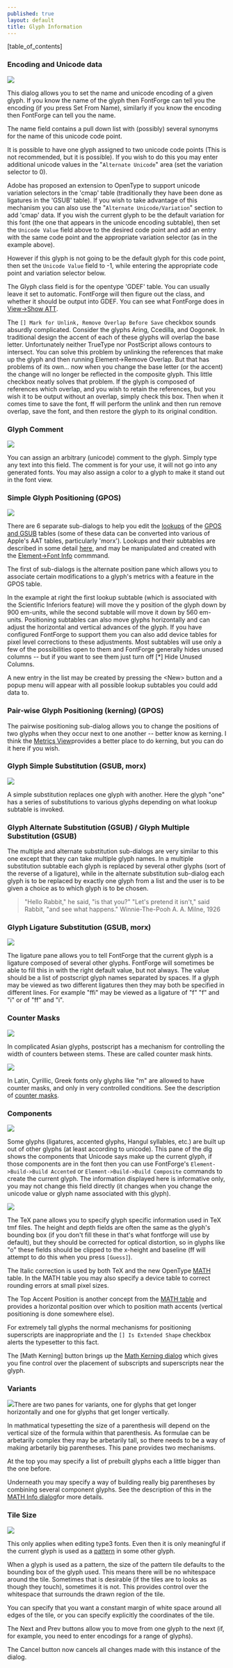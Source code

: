 ```yaml
---
published: true
layout: default
title: Glyph Information
---
```


[table_of_contents]



### Encoding and Unicode data

![](/assets/img/dialogs1-charinfo.png)

This dialog allows you to set the name and unicode encoding of a given
glyph. If you know the name of the glyph then FontForge can tell you the
encoding (if you press Set From Name), similarly if you know the
encoding then FontForge can tell you the name.

The name field contains a pull down list with (possibly) several
synonyms for the name of this unicode code point.

It is possible to have one glyph assigned to two unicode code points
(This is not recommended, but it is possible). If you wish to do this
you may enter additional unicode values in the "`Alternate Unicode`"
area (set the variation selector to 0).

Adobe has proposed an extension to OpenType to support unicode variation
selectors in the 'cmap' table (traditionally they have been done as
ligatures in the 'GSUB' table). If you wish to take advantage of this
mechanism you can also use the "`Alternate Unicode/Variation`" section
to add 'cmap' data. If you wish the current glyph to be the default
variation for this font (the one that appears in the unicode encoding
subtable), then set the `Unicode Value` field above to the desired code
point and add an entry with the same code point and the appropriate
variation selector (as in the example above).

However if this glyph is not going to be the default glyph for this code
point, then set the `Unicode Value` field to -1, while entering the
appropriate code point and variation selector below.

The Glyph class field is for the opentype 'GDEF' table. You can usually
leave it set to automatic. FontForge will then figure out the class, and
whether it should be output into GDEF. You can see what FontForge does
in [View-\>Show ATT](../showatt/).

The `[] Mark for Unlink, Remove Overlap Before Save` checkbox sounds
absurdly complicated. Consider the glyphs Aring, Ccedilla, and Oogonek.
In traditional design the accent of each of these glyphs will overlap
the base letter. Unfortunately neither TrueType nor PostScript allows
contours to intersect. You can solve this problem by unlinking the
references that make up the glyph and then running Element-\>Remove
Overlap. But that has problems of its own... now when you change the
base letter (or the accent) the change will no longer be reflected in
the composite glyph. This little checkbox neatly solves that problem. If
the glyph is composed of references which overlap, and you wish to
retain the references, but you wish it to be output without an overlap,
simply check this box. Then when it comes time to save the font, ff will
perform the unlink and then run remove overlap, save the font, and then
restore the glyph to its original condition.


### Glyph Comment

![](/assets/img/dialogs1-charinfo-comment.png)

You can assign an arbitrary (unicode) comment to the glyph. Simply type any text 
into this field. The comment is for your use, it will not go into any generated 
fonts. You may also assign a color to a glyph to make it stand out in the font view.


### Simple Glyph Positioning (GPOS)

![](/assets/img/dialogs1-charinfo-pos.png)

There are 6 separate sub-dialogs to help you edit the [lookups](../lookups/) 
of the [GPOS and GSUB](../gposgsub/) tables (some of these data can be 
converted into various of Apple's AAT tables, particularly 'morx'). Lookups
and their subtables are described in some detail [here](tutorials/overview/#Lookups), 
and may be manipulated and created with the [Element-\>Font Info](../fontinfo/#Lookups) 
commmand.

The first of sub-dialogs is the alternate position pane which allows you
to associate certain modifications to a glyph's metrics with a feature
in the GPOS table.

In the example at right the first lookup subtable (which is associated
with the Scientific Inferiors feature) will move the y position of the
glyph down by 900 em-units, while the second subtable will move it down
by 560 em-units. Positioning subtables can also move glyphs horizontally
and can adjust the horizontal and vertical advances of the glyph. If you
have configured FontForge to support them you can also add device tables
for pixel level corrections to these adjustments. Most subtables will
use only a few of the possibilities open to them and FontForge generally
hides unused columns -- but if you want to see them just turn off [\*]
Hide Unused Columns.

A new entry in the list may be created by pressing the \<New\> button
and a popup menu will appear with all possible lookup subtables you
could add data to.


### Pair-wise Glyph Positioning (kerning) (GPOS)

The pairwise positioning sub-dialog allows you to change the positions
of two glyphs when they occur next to one another -- better know as
kerning. I think the [Metrics View](../metricsview/)provides a better
place to do kerning, but you can do it here if you wish.


### Glyph Simple Substitution (GSUB, morx)

![](/assets/img/dialogs1-charinfo-subs.png)

A simple substitution replaces one glyph with another. Here the glyph "one" 
has a series of substitutions to various glyphs depending on what lookup
subtable is invoked.


### Glyph Alternate Substitution (GSUB) / Glyph Multiple Substitution (GSUB)

The multiple and alternate substitution sub-dialogs are very similar to
this one except that they can take multiple glyph names. In a multiple
substitution subtable each glyph is replaced by several other glyphs
(sort of the reverse of a ligature), while in the alternate substitution
sub-dialog each glyph is to be replaced by exactly one glyph from a list
and the user is to be given a choice as to which glyph is to be chosen.

> "Hello Rabbit," he said, "is that you?"
> "Let's pretend it isn't," said Rabbit, "and see what happens."
> Winnie-The-Pooh
>  A. A. Milne, 1926


### Glyph Ligature Substitution (GSUB, morx)

![](/assets/img/dialogs1-charinfo-lig.png)

The ligature pane allows you to tell FontForge that the current glyph is 
a ligature composed of several other glyphs. FontForge will sometimes be 
able to fill this in with the right default value, but not always. The value 
should be a list of postscript glyph names separated by spaces. If a glyph 
may be viewed as two different ligatures then they may both be specified 
in different lines. For example "ffi" may be viewed as a ligature of "f" 
"f" and "i" or of "ff" and "i".


### Counter Masks

![](/assets/img/dialogs1-charinfo-counters.png)

In complicated Asian glyphs, postscript has a mechanism for controlling 
the width of counters between stems. These are called counter mask 
hints.

![](/assets/img/dialogs1-newcountermask.png)

In Latin, Cyrillic, Greek fonts only glyphs like "m" are allowed to have 
counter masks, and only in very controlled conditions. See the description 
of [counter masks](../hinting/#Counter).


### Components

![](/assets/img/dialogs1-charinfo-counters.png)

Some glyphs (ligatures, accented glyphs, Hangul syllables, etc.) are built up 
out of other glyphs (at least according to unicode). This pane of the dlg shows
the components that Unicode says make up the current glyph, if those components
are in the font then you can use FontForge's `Element->Build->Build Accented` or
`Element->Build->Build Composite` commands to create the current glyph.
The information displayed here is informative only, you may not change this field
directly (it changes when you change the unicode value or glyph name associated
with this glyph).

![](/assets/img/dialogs1-charinfo-tex.png)

The TeX pane allows you to specify glyph specific information used in TeX
tmf files. The height and depth fields are often the same as the glyph's 
bounding box (if you don't fill these in that's what fontforge will use 
by default), but they should be corrected for optical distortion, so in glyphs
like "o" these fields should be clipped to the x-height and baseline (ff 
will attempt to do this when you press `[Guess]`).

The Italic correction is used by both TeX and the new OpenType
[MATH](../../reference/math/#Italic) table. In the MATH table you may also specify a
device table to correct rounding errors at small pixel sizes.

The Top Accent Position is another concept from the [MATH
table](../../reference/math/#TopAccent) and provides a horizontal position over
which to position math accents (vertical positioning is done somewhere
else).

For extremely tall glyphs the normal mechanisms for positioning
superscripts are inappropriate and the `[] Is Extended Shape` checkbox
alerts the typesetter to this fact.

The [Math Kerning] button brings up the [Math Kerning
dialog](../../reference/math/#MathKern) which gives you fine control over the
placement of subscripts and superscripts near the glyph.


### Variants

![](/assets/img/dialogs1-charinfo-variants.png)There are two panes for variants, one for
glyphs that get longer horizontally and one for glyphs that get longer
vertically.

In mathmatical typesetting the size of a parenthesis will depend on the
vertical size of the formula within that parenthesis. As formulae can be
arbetarily complex they may be arbetarily tall, so there needs to be a
way of making arbetarily big parentheses. This pane provides two
mechanisms.

At the top you may specify a list of prebuilt glyphs each a little
bigger than the one before.

Underneath you may specify a way of building really big parentheses by
combining several component glyphs. See the description of this in the
[MATH Info dialog](../../reference/math/#GlyphConstruction)for more details.


### Tile Size

![](/assets/img/dialogs1-charinfo-tilesize.png)

This only applies when editing type3 fonts. Even then it is only
meaningful if the current glyph is used as a
[pattern](../multilayer/#Patterns) in some other glyph.

When a glyph is used as a pattern, the size of the pattern tile defaults
to the bounding box of the glyph used. This means there will be no
whitespace around the tile. Sometimes that is desirable (if the tiles
are to looks as though they touch), sometimes it is not. This provides
control over the whitespace that surrounds the drawn region of the tile.

You can specify that you want a constant margin of white space around
all edges of the tile, or you can specify explicitly the coordinates of
the tile.

The Next and Prev buttons allow you to move from one glyph to the next
(if, for example, you need to enter encodings for a range of glyphs).

The Cancel button now cancels all changes made with this instance of the
dialog.
